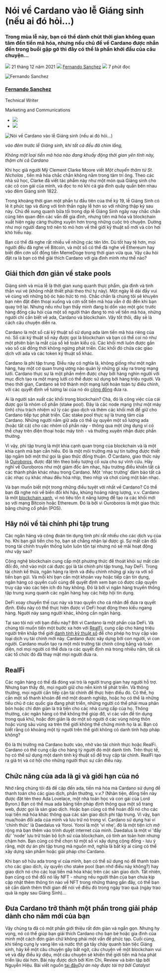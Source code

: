# Nói về Cardano vào lễ Giáng sinh (nếu ai đó hỏi...)

### **Trong mùa lễ này, bạn có thể dành chút thời gian không quan tâm đến tiền mã hóa, nhưng nếu chủ đề về Cardano được nhắn đến trong buổi gặp gỡ thì đây có thể là phần khởi đầu của câu chuyện...**

![](img/2021-12-21-cardano-at-christmas-and-what-to-say-if-anyone-asks.002.png) 21 tháng 12 năm 2021 ![](img/2021-12-21-cardano-at-christmas-and-what-to-say-if-anyone-asks.002.png) [Fernando Sanchez](tmp//en/blog/authors/fernando-sanchez/page-1/) ![](img/2021-12-21-cardano-at-christmas-and-what-to-say-if-anyone-asks.003.png) 7 phút đọc

![Fernando Sanchez](img/2021-12-21-cardano-at-christmas-and-what-to-say-if-anyone-asks.004.png)[](tmp//en/blog/authors/fernando-sanchez/page-1/)

### [**Fernando Sanchez**](tmp//en/blog/authors/fernando-sanchez/page-1/)

Technical Writer

Marketing and Communications

- ![](img/2021-12-21-cardano-at-christmas-and-what-to-say-if-anyone-asks.005.png)[](mailto:fernando.sanchez@iohk.io "Email")
- ![](img/2021-12-21-cardano-at-christmas-and-what-to-say-if-anyone-asks.006.png)[](https://www.linkedin.com/in/linkedinsanchezf/ "LinkedIn")

![Nói về Cardano vào lễ Giáng sinh (nếu ai đó hỏi…)](img/2021-12-21-cardano-at-christmas-and-what-to-say-if-anyone-asks.007.jpeg)

*vào đêm trước lễ Giáng sinh, khi tất cả đều đã chìm lắng,*

*Không một loại tiền mã hóa nào đang khuấy động thời gian yên tĩnh này, thậm chí cả Cardano*

Khi học giả người Mỹ Clement Clarke Moore viết *Một chuyến thăm từ St. Nicholas* , tiền mã hóa chắc chắn không nằm trong tâm trí ông. Theo các nhà sử học, Clarke đã viết tác phẩm này như một món quà Giáng sinh cho các cô con gái của mình, và đọc to nó khi cả gia đình quây quần bên nhau vào đêm Giáng sinh 1822.

Trong khoảng thời gian một phần tư đầu tiên của thế kỷ 19, lễ Giáng Sinh có lẽ ít phức tạp và đúng với tinh thần ngày lễ hơn so với những thập kỷ sau này. Chủ đề xung quanh bữa tối trong dịp lễ Giáng Sinh ngày nay chắc chắn cũng liên quan đến các vấn đề gia đình, nhưng tiền mã hóa và blockchain xuất hiện ngày càng thường xuyên hơn trong những cuộc trò chuyện. Dường như mọi người đang trở nên tò mò hơn về thế giới kỹ thuật số mới và còn hơi khó hiểu này.

Bạn có thể đã nghe rất nhiều về những các tên lớn. Dù tốt hay tệ hơn, mọi người đều đã nghe về Bitcoin, và một số có thể đã nghe về Ethereum hay biết đến cơn sốt đồng tiền MemeDoge trong thời gian vừa qua. Vậy câu hỏi đặt ra là bạn có thể giải thích Cardano với gia đình mình như thế nào?

## **Giải thích đơn giản về stake pools**

Giáng sinh và mùa lễ là thời gian xung quanh thực phẩm, gia đình và tinh thần vui vẻ (không nhất thiết phải theo thứ tự này). Một ngày lễ dài đầy vui vẻ cùng với những bộ óc háo hức tò mò. Chắc chắn là chúng tôi sẽ khuyên bạn nên đặt điện thoại xuống và cơn sốt tiền mã hóa vẫn ở đó đến khi bạn quay trở lại. Nhưng nếu như bạn thấy mình đang bị dồn vào một góc trước hàng đống câu hỏi của một số người thân đang tò mò về tiền mã hóa, những người chỉ cần biết về ada, Cardano và blockchain. Vậy tốt thôi, đây sẽ là cách câu chuyện diễn ra.

Cardano là một sổ cái kỹ thuật số sử dụng ada làm tiền mã hóa riêng của nó. Sổ cái kỹ thuật số này được gọi là blockchain và bạn có thể coi nó như một phiên bản lạ mắt của sổ kế toán kiểu cũ. Các khối mới luôn được gắn vào sổ cái đồng thời không ngừng phát triển. Các khối đó chứa các giao dịch với ada và các token kỹ thuật số khác.

Cardano là phi tập trung. Điều này có nghĩa là, không giống như một ngân hàng, hay một cơ quan trung ương nào quản lý những gì xảy ra trong mạng lưới. Cardano thực sự là một phần mềm được chạy bởi hàng nghìn người với mục đích tạo ra một mạng lưới có thể được sử dụng bởi hàng triệu người. Và theo thời gian, Cardano sẽ trở thành một mạng lưới hoàn toàn tự điều chỉnh, với các quyết định về tương lai của nó do [cộng đồng](https://iohk.io/en/blog/posts/2020/09/10/project-catalyst-voltaire-bring-power-to-the-people/) đưa ra.

Ai là người sản xuất các khối trong blockchain? Chà, đó là công việc của cái được gọi là nhóm cổ phần (stake pool). Đây là các node mạng (như một máy tính) chịu trách nhiệm xử lý các giao dịch và thêm các khối mới để giữ cho Cardano tiếp tục phát triển. Các stake pool thực sự là trung tâm của Cardano. Những người nắm giữ ada có thể ủy quyền một số lượng ada (hoặc tất cả) cho các nhóm cổ phần này - thông qua một ứng dụng ví có thể chạy trên điện thoại hoặc máy tính - và thường xuyên nhận được phần thưởng.

Vì vậy, phi tập trung là một khía cạnh quan trọng của blockchain và là một khía cạnh mà bạn cần hiểu. Đó là một môi trường mà sự tin tưởng được thiết lập ngầm bởi một thứ gọi là giao thức đồng thuận. Ở Cardano, giao thức này là [Ouroboros](https://iohk.io/en/blog/posts/2020/06/23/the-ouroboros-path-to-decentralization/), được đặt tên theo biểu tượng cổ xưa cho sự vĩnh cửu. Hãy nghĩ về Ouroboros như một giám đốc âm nhạc, hậu trường điều khiển tất cả các thành phần khác nhau trong Cardano. Một 'nhạc trưởng' đảm bảo tất cả các nhạc cụ khác nhau đều hòa nhịp, theo nhịp và chơi cùng một bản nhạc.

Và bạn muốn biết một trong những điều tuyệt vời nhất về Cardano? Có thể bạn đã nghe nói về biến đổi khí hậu, khủng hoảng năng lượng, v.v. Cardano là một [blockchain xanh](https://iohk.io/en/blog/posts/2021/08/17/why-they-re-calling-cardano-the-green-blockchain/), vì nó tiêu tốn ít năng lượng để tạo ra các khối mới so với mạng Bitcoin hoặc Ethereum. Đó là bởi vì Ouroboros là một giao thức bằng chứng cổ phần (POS).

## **Hãy nói về tài chính phi tập trung**

Các ngân hàng và công đoàn tín dụng tính phí rất nhiều cho các dịch vụ của họ. Khi bạn gửi tiền cho họ, bạn sẽ chẳng nhận lại được gì. Sự mất cân đối trong tài chính truyền thống luôn luôn tồn tại nhưng nó sẽ mãi hoạt động như vậy sao?

Công nghệ blockchain cung cấp một phương thức để thoát khỏi sự mất cân đối đó, nhờ vào một cái được gọi là tài chính phi tập trung, hay DeFi. Trong tài chính kế thừa, ngân hàng ra lệnh và điều chỉnh những gì xảy ra với số tiền bạn gửi. Và mỗi khi bạn cần một khoản vay hoặc tiếp cận tín dụng, ngân hàng có quyền cuối cùng để quyết định xem bạn có được cấp quyền truy cập vào các tiện ích đó hay không. Đó là bởi vì ngân hàng truyền thống tập trung xung quanh các ngân hàng hay các hiệp hội tín dụng.

DeFi xoay chuyển thế cục này và trao quyền cho cá nhân để đưa ra quyết định. Điều này có thể thực hiện được vì DeFi hoạt động theo kiểu ngang hàng. Người này sang người khác, không cần ngân hàng.

Tại sao tôi nói với bạn điều này? Bởi vì Cardano là một phần của DeFi. Và chúng tôi muốn tiến một bước xa hơn với [RealFi](https://iohk.io/en/blog/posts/2021/11/25/welcome-to-the-age-of-realfi/), cung cấp cho hàng triệu người trên khắp thế giới [danh tính kỹ thuật số](https://www.atalaprism.io/) để cho phép họ truy cập vào loại dịch vụ tài chính mới này. Cardano được xây dựng bởi con người, vì con người. Cardano muốn tạo ra một môi trường tài chính công bằng và toàn diện, nơi mọi người có thể đưa ra các quyết định mà trong nhiều năm, tất cả các tổ chức đó đã thay mặt mọi người đưa ra.

## **RealFi**

Các ngân hàng có thể đã đóng vai trò là người trung gian hay người hỗ trợ. Nhưng bạn thấy đó, mọi người giữ cho nền kinh tế phát triển. Và thông thường, mọi người cần tiếp cận tài chính để thực hiện điều đó. Có thể, họ cần một số thanh khoản để mở một doanh nghiệp, hoặc họ có thể là những tiểu chủ ở các quốc gia đang phát triển, những người có thể phải mua phân bón hoặc chỉ đơn giản là trả tiền cho các nhà cung cấp của họ. Thông thường, các ngân hàng có thể không thể giúp đỡ, vì các vấn đề tín dụng trong quá khứ, hoặc đơn giản là do một số người ở các vùng nông thôn hoặc vùng sâu vùng xa trên thế giới không thể chứng minh họ là ai. Bạn có biết rằng có khoảng một tỷ người trên thế giới không có danh tính hợp pháp không?

Đó là thị trường mà Cardano bước vào, nhờ vào tài chính thực hoặc RealFi. Cardano có thể cung cấp cho hàng tỷ người đó một danh tính. Trên thực tế, họ có thể sử dụng một danh tính kỹ thuật số để truy cập tài chính. RealFi tạo ra giá trị và cơ hội cho những người thực sự cần điều này.

## **Chức năng của ada là gì và giới hạn của nó**

Nhớ rằng chúng tôi đã đề cập đến ada, tiền mã hóa mà Cardano sử dụng để thanh toán cho các giao dịch, phần thưởng, v.v.? (Nhân tiện, đồng tiền này được đặt tên theo Ada Lovelace, một nhà toán học và con gái của Lord Byron.) Bạn có thể mua ada bằng tiền pháp định thông qua một số trang web, được gọi là sàn giao dịch. Hoặc bạn cũng có thể hoán đổi nó cho các loại tiền mã hóa khác thông qua các sàn giao dịch phi tập trung. Vì vậy, bạn mua/hoán đổi ada của mình và lưu trữ nó trong ví. Cardano sử dụng hai ví 'chính thức' là Daedalus và Yoroi. Yoroi là một 'ví nhẹ', đó là một tiện ích mở rộng mà bạn thêm vào trình duyệt internet của mình. Daedalus là một ví 'đầy đủ' 'node' lưu trữ toàn bộ lịch sử của blockchain, có tính an toàn hơn nhưng chậm hơn. Bạn cũng có thể chọn từ một số ví xây dựng cộng đồng - lưu ý rằng, một dự án phi tập trung mã nguồn mở, nghĩa là bất kỳ ai cũng có thể xây dựng sản phẩm hoặc giải pháp cho Cardano.

Khi bạn sở hữu ada trong ví của mình, bạn có thể sử dụng nó để thanh toán cho các giao dịch, ủy quyền cho stake pool (bạn nhớ điều này không?) hay giao dịch nó cho các loại tiền mã hóa khác trên các sàn giao dịch. Tất nhiên, bạn cũng có thể đổi nó lấy NFT - nhưng nếu người thân của bạn chưa kịp cập nhật thêm thông tin nào về NFT trong những tháng gần đây, có thể bạn sẽ cần dành thêm thời gian để nói về điều đó trong ngày trao quà (ngày trao quà là ngày sau Giáng Sinh)...

## **Đưa Cardano trở thành một phần trong giải pháp dành cho năm mới của bạn**

Vậy chúng ta đã có một phần giới thiệu rất đơn giản và ngắn gọn. Nhưng hy vọng, nó có thể giúp bạn giải thích Cardano cho bạn bè hoặc gia đình của mình một cách đơn giản chứ không phải một vấn đề phức tạp. Cuối cùng, khi tiếng cụng ly vang lên và nước thịt gà tây chảy quanh bàn tiệc Giáng sinh, hãy kể một câu chuyện gây bất ngờ, câu chuyện về một blockchain vui vẻ và đầy điều kỳ diệu, một câu chuyện sẽ khiến thế giới tiền mã hóa phát triển lâu dài hơn. Bài này được dịch bởi Kim Chi, Review và biên tập bởi Nguyễn Hiệu. Bài viết nguồn [tại đây](https://iohk.io/en/blog/posts/2021/12/21/cardano-at-christmas-and-what-to-say-if-anyone-asks)*Dự án này được tài trợ bởi Catalyst*

